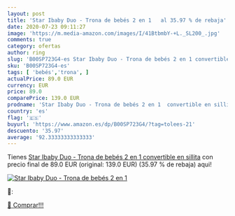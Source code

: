 ```yaml
---
layout: post
title: 'Star Ibaby Duo - Trona de bebés 2 en 1   al 35.97 % de rebaja'
date: 2020-07-23 09:11:27
image: 'https://m.media-amazon.com/images/I/41BtbmbY-+L._SL200_.jpg'
comments: true
category: ofertas
author: ring
slug: 'B00SP723G4-es Star Ibaby Duo - Trona de bebés 2 en 1 convertible en sillita'
sku: 'B00SP723G4-es'
tags: [ 'bebés','trona', ]
actualPrice: 89.0 EUR
currency: EUR
price: 89.0
comparePrice: 139.0 EUR
prodname: 'Star Ibaby Duo - Trona de bebés 2 en 1  convertible en sillita'
country: 'es'
flag: '🇪🇸'
buyurl: 'https://www.amazon.es/dp/B00SP723G4/?tag=tolees-21'
descuento: '35.97'
average: '92.33333333333333'
---
```


Tienes [Star Ibaby Duo - Trona de bebés 2 en 1  convertible en sillita](https://www.amazon.es/dp/B00SP723G4/?tag=tolees-21) con precio final de  89.0 EUR (original: 139.0 EUR) (35.97 %  de rebaja) aqui!

[![Star Ibaby Duo - Trona de bebés 2 en 1  ](https://m.media-amazon.com/images/I/41BtbmbY-+L._SL200_.jpg)](https://www.amazon.es/dp/B00SP723G4/?tag=tolees-21)

🔎:


[🛒 Comprar!!!](https://www.amazon.es/dp/B00SP723G4/?tag=tolees-21)
